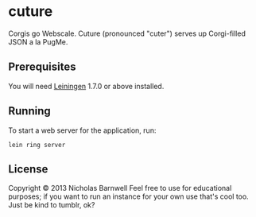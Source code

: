 # cuture

Corgis go Webscale. Cuture (pronounced "cuter") serves up Corgi-filled JSON
a la PugMe. 

## Prerequisites

You will need [Leiningen][1] 1.7.0 or above installed.

[1]: https://github.com/technomancy/leiningen

## Running

To start a web server for the application, run:

    lein ring server

## License

Copyright © 2013 Nicholas Barnwell
Feel free to use for educational purposes; if you want to run an instance for
your own use that's cool too. Just be kind to tumblr, ok?
